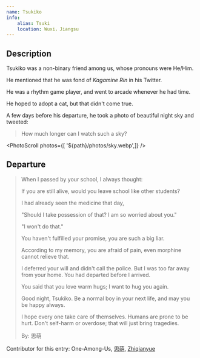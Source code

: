 ```yaml
---
name: Tsukiko
info:
    alias: Tsuki
    location: Wuxi，Jiangsu
---
```


## Description

Tsukiko was a non-binary friend among us, whose pronouns were He/Him.

He mentioned that he was fond of *Kagamine Rin* in his Twitter.

He was a rhythm game player, and went to arcade whenever he had time.

He hoped to adopt a cat, but that didn't come true.

A few days before his departure, he took a photo of beautiful night sky and tweeted:

> How much longer can I watch such a sky?

<PhotoScroll photos={[ '${path}/photos/sky.webp',]} />  

## Departure

> When I passed by your school, I always thought:
>
> If you are still alive, would you leave school like other students?
>
> I had already seen the medicine that day,
>
> "Should I take possession of that? I am so worried about you."
>
> "I won't do that."
>
> You haven't fulfilled your promise, you are such a big liar.
> 
> According to my memory, you are afraid of pain, even morphine cannot relieve that.
> 
> I deferred your will and didn't call the police. But I was too far away from your home. You had departed before I arrived.
>
> You said that you love warm hugs; I want to hug you again.
> 
> Good night, Tsukiko. Be a normal boy in your next life, and may you be happy always.
>
> I hope every one take care of themselves. Humans are prone to be hurt. Don't self-harm or overdose; that will just bring tragedies.
>
> By: 思萌

Contributor for this entry: One-Among-Us, [思萌](https://twitter.com/mishengai), [Zhiqianyue](https://twitter.com/Zhiqianyue)
